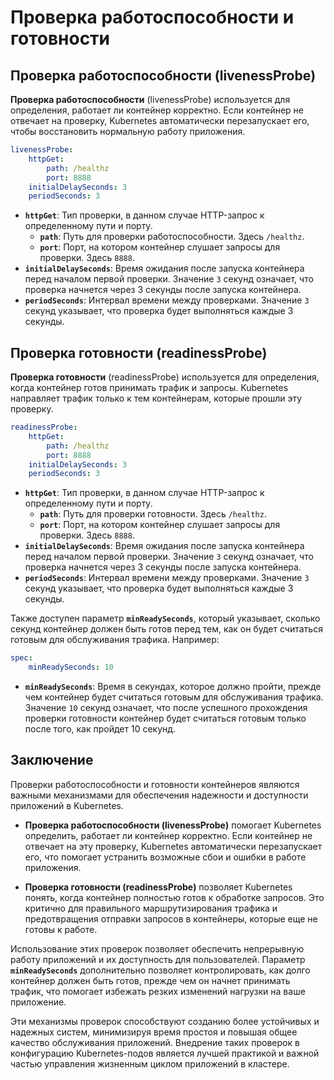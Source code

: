 # Проверка работоспособности и готовности

## Проверка работоспособности (livenessProbe)

**Проверка работоспособности** (livenessProbe) используется для определения, работает ли контейнер корректно. Если контейнер не отвечает на проверку, Kubernetes автоматически перезапускает его, чтобы восстановить нормальную работу приложения.

```yaml
livenessProbe:
    httpGet:
        path: /healthz
        port: 8888
    initialDelaySeconds: 3
    periodSeconds: 3
```

- **`httpGet`**: Тип проверки, в данном случае HTTP-запрос к определенному пути и порту.
  - **`path`**: Путь для проверки работоспособности. Здесь `/healthz`.
  - **`port`**: Порт, на котором контейнер слушает запросы для проверки. Здесь `8888`.
- **`initialDelaySeconds`**: Время ожидания после запуска контейнера перед началом первой проверки. Значение `3` секунд означает, что проверка начнется через 3 секунды после запуска контейнера.
- **`periodSeconds`**: Интервал времени между проверками. Значение `3` секунд указывает, что проверка будет выполняться каждые 3 секунды.

## Проверка готовности (readinessProbe)

**Проверка готовности** (readinessProbe) используется для определения, когда контейнер готов принимать трафик и запросы. Kubernetes направляет трафик только к тем контейнерам, которые прошли эту проверку.

```yaml
readinessProbe:
    httpGet:
        path: /healthz
        port: 8888
    initialDelaySeconds: 3
    periodSeconds: 3
```

- **`httpGet`**: Тип проверки, в данном случае HTTP-запрос к определенному пути и порту.
  - **`path`**: Путь для проверки готовности. Здесь `/healthz`.
  - **`port`**: Порт, на котором контейнер слушает запросы для проверки. Здесь `8888`.
- **`initialDelaySeconds`**: Время ожидания после запуска контейнера перед началом первой проверки. Значение `3` секунд означает, что проверка начнется через 3 секунды после запуска контейнера.
- **`periodSeconds`**: Интервал времени между проверками. Значение `3` секунд указывает, что проверка будет выполняться каждые 3 секунды.

Также доступен параметр **`minReadySeconds`**, который указывает, сколько секунд контейнер должен быть готов перед тем, как он будет считаться готовым для обслуживания трафика. Например:

```yaml
spec:
    minReadySeconds: 10
```

- **`minReadySeconds`**: Время в секундах, которое должно пройти, прежде чем контейнер будет считаться готовым для обслуживания трафика. Значение `10` секунд означает, что после успешного прохождения проверки готовности контейнер будет считаться готовым только после того, как пройдет 10 секунд.

## Заключение

Проверки работоспособности и готовности контейнеров являются важными механизмами для обеспечения надежности и доступности приложений в Kubernetes.

- **Проверка работоспособности (livenessProbe)** помогает Kubernetes определить, работает ли контейнер корректно. Если контейнер не отвечает на эту проверку, Kubernetes автоматически перезапускает его, что помогает устранить возможные сбои и ошибки в работе приложения.

- **Проверка готовности (readinessProbe)** позволяет Kubernetes понять, когда контейнер полностью готов к обработке запросов. Это критично для правильного маршрутизирования трафика и предотвращения отправки запросов в контейнеры, которые еще не готовы к работе.

Использование этих проверок позволяет обеспечить непрерывную работу приложений и их доступность для пользователей. Параметр **`minReadySeconds`** дополнительно позволяет контролировать, как долго контейнер должен быть готов, прежде чем он начнет принимать трафик, что помогает избежать резких изменений нагрузки на ваше приложение.

Эти механизмы проверок способствуют созданию более устойчивых и надежных систем, минимизируя время простоя и повышая общее качество обслуживания приложений. Внедрение таких проверок в конфигурацию Kubernetes-подов является лучшей практикой и важной частью управления жизненным циклом приложений в кластере.
